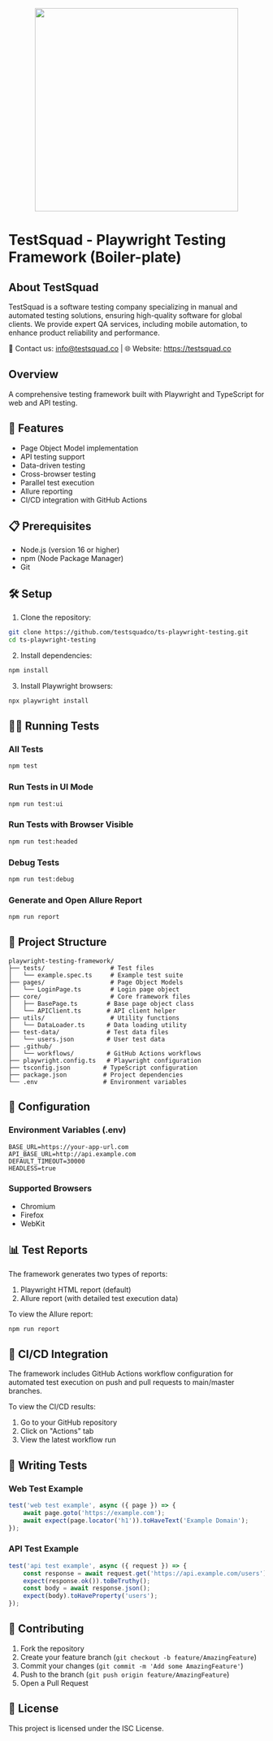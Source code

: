 <p align="center">
  <img src="https://staging.testsquad.co/wp-content/uploads/2025/02/testsquad-logo-500-469x100.png" width="400"/>
</p>

# TestSquad - Playwright Testing Framework (Boiler-plate)

## About TestSquad

TestSquad is a software testing company specializing in manual and automated testing solutions, ensuring high-quality software for global clients. We provide expert QA services, including mobile automation, to enhance product reliability and performance.

📩 Contact us: info@testsquad.co | 🌐 Website: https://testsquad.co


## Overview

A comprehensive testing framework built with Playwright and TypeScript for web and API testing.

## 🚀 Features

- Page Object Model implementation
- API testing support
- Data-driven testing
- Cross-browser testing
- Parallel test execution
- Allure reporting
- CI/CD integration with GitHub Actions

## 📋 Prerequisites

- Node.js (version 16 or higher)
- npm (Node Package Manager)
- Git

## 🛠️ Setup

1. Clone the repository:
```bash
git clone https://github.com/testsquadco/ts-playwright-testing.git
cd ts-playwright-testing
```

2. Install dependencies:
```bash
npm install
```

3. Install Playwright browsers:
```bash
npx playwright install
```

## 🏃‍♂️ Running Tests

### All Tests
```bash
npm test
```

### Run Tests in UI Mode
```bash
npm run test:ui
```

### Run Tests with Browser Visible
```bash
npm run test:headed
```

### Debug Tests
```bash
npm run test:debug
```

### Generate and Open Allure Report
```bash
npm run report
```

## 📁 Project Structure

```
playwright-testing-framework/
├── tests/                  # Test files
│   └── example.spec.ts     # Example test suite
├── pages/                  # Page Object Models
│   └── LoginPage.ts        # Login page object
├── core/                   # Core framework files
│   ├── BasePage.ts        # Base page object class
│   └── APIClient.ts       # API client helper
├── utils/                  # Utility functions
│   └── DataLoader.ts      # Data loading utility
├── test-data/             # Test data files
│   └── users.json         # User test data
├── .github/
│   └── workflows/         # GitHub Actions workflows
├── playwright.config.ts   # Playwright configuration
├── tsconfig.json         # TypeScript configuration
├── package.json          # Project dependencies
└── .env                  # Environment variables
```

## 🔧 Configuration

### Environment Variables (.env)
```
BASE_URL=https://your-app-url.com
API_BASE_URL=http://api.example.com
DEFAULT_TIMEOUT=30000
HEADLESS=true
```

### Supported Browsers
- Chromium
- Firefox
- WebKit

## 📊 Test Reports

The framework generates two types of reports:
1. Playwright HTML report (default)
2. Allure report (with detailed test execution data)

To view the Allure report:
```bash
npm run report
```

## 🔄 CI/CD Integration

The framework includes GitHub Actions workflow configuration for automated test execution on push and pull requests to main/master branches.

To view the CI/CD results:
1. Go to your GitHub repository
2. Click on "Actions" tab
3. View the latest workflow run

## 📝 Writing Tests

### Web Test Example
```typescript
test('web test example', async ({ page }) => {
    await page.goto('https://example.com');
    await expect(page.locator('h1')).toHaveText('Example Domain');
});
```

### API Test Example
```typescript
test('api test example', async ({ request }) => {
    const response = await request.get('https://api.example.com/users');
    expect(response.ok()).toBeTruthy();
    const body = await response.json();
    expect(body).toHaveProperty('users');
});
```

## 🤝 Contributing

1. Fork the repository
2. Create your feature branch (`git checkout -b feature/AmazingFeature`)
3. Commit your changes (`git commit -m 'Add some AmazingFeature'`)
4. Push to the branch (`git push origin feature/AmazingFeature`)
5. Open a Pull Request

## 📄 License

This project is licensed under the ISC License.
